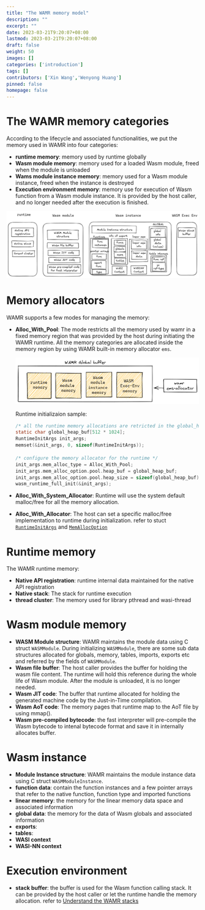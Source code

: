 ```yaml
---
title: "The WAMR memory model"
description: ""
excerpt: ""
date: 2023-03-21T9:20:07+08:00
lastmod: 2023-03-21T9:20:07+08:00
draft: false
weight: 50
images: []
categories: ['introduction']
tags: []
contributors: ['Xin Wang','Wenyong Huang']
pinned: false
homepage: false
---
```



# The WAMR memory categories

According to the lifecycle and associated functionalities, we put the memory used in WAMR into four categories:
- **runtime memory**:  memory used by runtime globally
- **Wasm module memory**: memory used for a loaded Wasm module, freed when the module is unloaded
- **Wams module instance memory**: memory used for a Wasm module instance, freed when the instance is destroyed
- **Execution environment memory**: memory use for execution of Wasm function from a Wasm module instance. It is provided by the host caller, and no longer needed after the execution is finished.

![](wamr_object_classify.excalidraw.png)

# Memory allocators
WAMR supports a few modes for managing the memory:
- **Alloc_With_Pool**: The mode restricts all the memory used by wamr in a fixed memory region that was provided by the host during initiating the WAMR runtime. All the memory categories are allocated inside the memory region by using WAMR built-in memory allocator `ems`.    

    ![](pool_mode.excalidraw.png)  

    Runtime initializaion sample:  
    ```C
    /* all the runtime memory allocations are retricted in the global_heap_buf array */
    static char global_heap_buf[512 * 1024];
    RuntimeInitArgs init_args;
    memset(&init_args, 0, sizeof(RuntimeInitArgs));

    /* configure the memory allocator for the runtime */
    init_args.mem_alloc_type = Alloc_With_Pool;
    init_args.mem_alloc_option.pool.heap_buf = global_heap_buf;
    init_args.mem_alloc_option.pool.heap_size = sizeof(global_heap_buf);
    wasm_runtime_full_init(&init_args);
    ```
- **Alloc_With_System_Allocator**: Runtime will use the system default malloc/free for all the memory allocation.
- **Alloc_With_Allocator**: The host can set a specific malloc/free implementation to runtime during initialization. refer to stuct [`RuntimeInitArgs`](https://github.com/bytecodealliance/wasm-micro-runtime/blob/d75cb3224f7c8a6565937a6389936a1a2160fc59/core/iwasm/include/wasm_export.h#L143) and [`MemAllocOption`](https://github.com/bytecodealliance/wasm-micro-runtime/blob/d75cb3224f7c8a6565937a6389936a1a2160fc59/core/iwasm/include/wasm_export.h#L111)

# Runtime memory
The WAMR runtime  memory:
- **Native API registration**: runtime internal data maintained for the native API registration
- **Native stack**: The stack for runtime execution
- **thread cluster**: The memory used for library pthread and wasi-thread

# Wasm module memory
- **WASM Module structure**: WAMR maintains the module data using C struct `WASMModule`. During initializing `WASMModule`, there are some sub data structures allocated for globals, memory, tables, imports, exports etc and referred by the fields of `WASMModule`. 
- **Wasm file buffer**: The host caller provides the buffer for holding the wasm file content. The runtime will hold this reference during the whole life of Wasm module. After the module is unloaded, it is no longer needed.
- **Wasm JIT code**: The buffer that runtime allocated for holding the generated machine code by the Just-in-Time compilation.
- **Wasm AoT code**: The memory pages that runtime map to the AoT file by using mmap().
- **Wasm pre-compiled bytecode**: the fast interpreter will pre-compile the Wasm bytecode to intenal bytecode format and save it in internally allocates buffer.

# Wasm instance
- **Module Instance structure**: WAMR maintains the module instance data using C struct `WASMModuleInstance`. 
- **function data**: contain the function instances and a few pointer arrays that refer to the native function, function type and imported functions
- **linear memory**: the memory for the linear memory data space and associated information
- **global data**: the memory for the data of Wasm globals and associated information
- **exports**: 
- **tables**: 
- **WASI context**
- **WASI-NN context**

# Execution environment
- **stack buffer**: the buffer is used for the Wasm function calling stack. It can be provided by the host caller or let the runtime handle the memory allocation. refer to [Understand the WAMR stacks](../understand_wamr_stack/index.md)